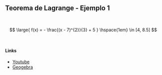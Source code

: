 ## Teorema de Lagrange - Ejemplo 1

<br>

$$
    \large{
        f(x) = - \frac{(x - 7)^{2}}{3} + 5
    }
    \hspace{1em}
    \in [4, 8.5]
$$

<br>

#### Links

- [Youtube](https://www.youtube.com/watch?v=8VkifqlE6eA)
- [Geogebra](https://www.geogebra.org/calculator/pkqsmzte)